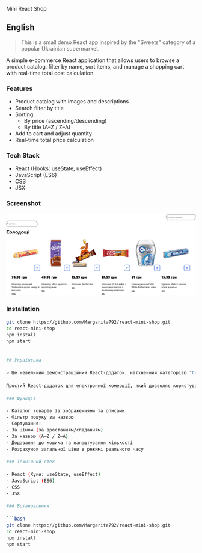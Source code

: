 Mini React Shop

##  English

> This is a small demo React app inspired by the "Sweets" category of a popular Ukrainian supermarket.

A simple e-commerce React application that allows users to browse a product catalog, filter by name, sort items, and manage a shopping cart with real-time total cost calculation.

###  Features

- Product catalog with images and descriptions
- Search filter by title
- Sorting:
  - By price (ascending/descending)
  - By title (A–Z / Z–A)
- Add to cart and adjust quantity
- Real-time total price calculation

###  Tech Stack

- React (Hooks: useState, useEffect)
- JavaScript (ES6)
- CSS
- JSX

###  Screenshot

![App Screenshot](./Screenshot.png)
###  Installation

```bash
git clone https://github.com/Margarita792/react-mini-shop.git
cd react-mini-shop
npm install
npm start


## Українська

> Це невеликий демонстраційний React-додаток, натхненний категорією "Солодощі" популярного українського супермаркету.

Простий React-додаток для електронної комерції, який дозволяє користувачам переглядати каталог товарів, фільтрувати за назвою, сортувати товари та керувати кошиком для покупок з розрахунком загальної вартості в режимі реального часу.

### Функції

- Каталог товарів із зображеннями та описами
- Фільтр пошуку за назвою
- Сортування:
- За ціною (за зростанням/спаданням)
- За назвою (A–Z / Z–A)
- Додавання до кошика та налаштування кількості
- Розрахунок загальної ціни в режимі реального часу

### Технічний стек

- React (Хуки: useState, useEffect)
- JavaScript (ES6)
- CSS
- JSX

### Встановлення

```bash
git clone https://github.com/Margarita792/react-mini-shop.git
cd react-mini-shop
npm install
npm start